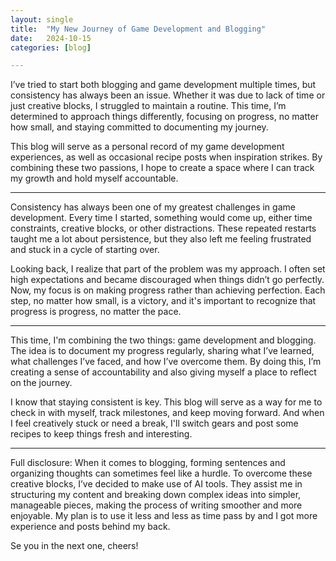 ```yaml
---
layout: single
title:  "My New Journey of Game Development and Blogging"
date:   2024-10-15
categories: [blog]

--- 
```


I’ve tried to start both blogging and game development multiple times, but consistency has always been an issue. Whether it was due to lack of time or just creative blocks, I struggled to maintain a routine. This time, I’m determined to approach things differently, focusing on progress, no matter how small, and staying committed to documenting my journey.

This blog will serve as a personal record of my game development experiences, as well as occasional recipe posts when inspiration strikes. By combining these two passions, I hope to create a space where I can track my growth and hold myself accountable.

---

Consistency has always been one of my greatest challenges in game development. Every time I started, something would come up, either time constraints, creative blocks, or other distractions. These repeated restarts taught me a lot about persistence, but they also left me feeling frustrated and stuck in a cycle of starting over.

Looking back, I realize that part of the problem was my approach. I often set high expectations and became discouraged when things didn’t go perfectly. Now, my focus is on making progress rather than achieving perfection. Each step, no matter how small, is a victory, and it's important to recognize that progress is progress, no matter the pace.

---

This time, I'm combining the two things: game development and blogging. The idea is to document my progress regularly, sharing what I’ve learned, what challenges I’ve faced, and how I’ve overcome them. By doing this, I’m creating a sense of accountability and also giving myself a place to reflect on the journey.

I know that staying consistent is key. This blog will serve as a way for me to check in with myself, track milestones, and keep moving forward. And when I feel creatively stuck or need a break, I'll switch gears and post some recipes to keep things fresh and interesting.

---

Full disclosure: When it comes to blogging, forming sentences and organizing thoughts can sometimes feel like a hurdle. To overcome these creative blocks, I’ve decided to make use of AI tools. They assist me in structuring my content and breaking down complex ideas into simpler, manageable pieces, making the process of writing smoother and more enjoyable.
My plan is to use it less and less as time pass by and I got more experience and posts behind my back.

Se you in the next one, cheers!
